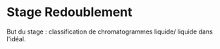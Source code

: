 # Stage Redoublement

But du stage : classification de chromatogrammes liquide/ liquide dans l'idéal.
